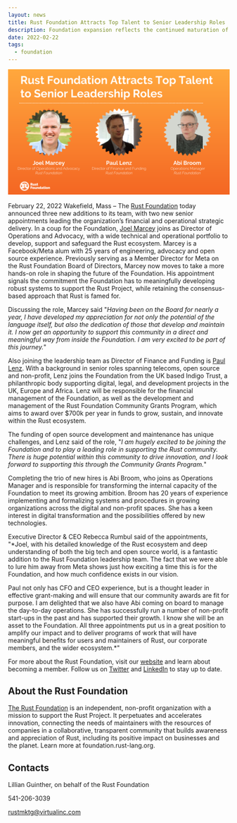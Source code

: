 ```yaml
---
layout: news
title: Rust Foundation Attracts Top Talent to Senior Leadership Roles
description: Foundation expansion reflects the continued maturation of the Rust programming language and growth of the global Rust community  
date: 2022-02-22
tags:
  - foundation
---
```


![Feb 2022 Foundation New Hires](/img/news/2022-02-22-news-rust-foundation-attracts-top-talent-to-senior-leadership-roles/feb_2022_foundation_new_hires.png)

February 22, 2022 Wakefield, Mass – The [Rust Foundation](https://foundation.rust-lang.org) today announced three new additions to its team, with two new senior appointments leading the organization’s financial and operational strategic delivery. In a coup for the Foundation, [Joel Marcey](https://twitter.com/JoelMarcey) joins as Director of Operations and Advocacy, with a wide technical and operational portfolio to develop, support and safeguard the Rust ecosystem. Marcey is a Facebook/Meta alum with 25 years of engineering, advocacy and open source experience. Previously serving as a Member Director for Meta on the Rust Foundation Board of Directors, Marcey now moves to take a more hands-on role in shaping the future of the Foundation. His appointment signals the commitment the Foundation has to meaningfully developing robust systems to support the Rust Project, while retaining the consensus-based approach that Rust is famed for. 

Discussing the role, Marcey said "*Having been on the Board for nearly a year, I have developed my appreciation for not only the potential of the language itself, but also the dedication of those that develop and maintain it. I now get an opportunity to support this community in a direct and meaningful way from inside the Foundation. I am very excited to be part of this journey.*"

Also joining the leadership team as Director of Finance and Funding is [Paul Lenz](https://www.linkedin.com/in/paul-lenz-64b4002/). With a background in senior roles spanning telecoms, open source and non-profit, Lenz joins the Foundation from the UK based Indigo Trust, a philanthropic body supporting digital, legal, and development projects in the UK, Europe and Africa. Lenz will be responsible for the financial management of the Foundation, as well as the development and management of the Rust Foundation Community Grants Program, which aims to award over $700k per year in funds to grow, sustain, and innovate within the Rust ecosystem.

The funding of open source development and maintenance has unique challenges, and Lenz said of the role, "*I am hugely excited to be joining the Foundation and to play a leading role in supporting the Rust community. There is huge potential within this community to drive innovation, and I look forward to supporting this through the Community Grants Program.*"

Completing the trio of new hires is Abi Broom, who joins as Operations Manager and is responsible for transforming the internal capacity of the Foundation to meet its growing ambition. Broom has 20 years of experience implementing and formalizing systems and procedures in growing organizations across the digital and non-profit spaces. She has a keen interest in digital transformation and the possibilities offered by new technologies.

Executive Director & CEO Rebecca Rumbul said of the appointments, "*Joel, with his detailed knowledge of the Rust ecosystem and deep understanding of both the big tech and open source world, is a fantastic addition to the Rust Foundation leadership team. The fact that we were able to lure him away from Meta shows just how exciting a time this is for the Foundation, and how much confidence exists in our vision.

Paul not only has CFO and CEO experience, but is a thought leader in effective grant-making and will ensure that our community awards are fit for purpose. I am delighted that we also have Abi coming on board to manage the day-to-day operations. She has successfully run a number of non-profit start-ups in the past and has supported their growth. I know she will be an asset to the Foundation. All three appointments put us in a great position to amplify our impact and to deliver programs of work that will have meaningful benefits for users and maintainers of Rust, our corporate members, and the wider ecosystem.*"

For more about the Rust Foundation, visit our [website](https://foundation.rust-lang.org/) and learn about becoming a member. Follow us on [Twitter](https://twitter.com/rust_foundation) and [LinkedIn](https://www.linkedin.com/company/rust-foundation/) to stay up to date.

## About the Rust Foundation

[The Rust Foundation](https://foundation.rust-lang.org) is an independent, non-profit organization with a mission to support the Rust Project. It perpetuates and accelerates innovation, connecting the needs of maintainers with the resources of companies in a collaborative, transparent community that builds awareness and appreciation of Rust, including its positive impact on businesses and the planet. Learn more at foundation.rust-lang.org.

## Contacts

Lillian Guinther, on behalf of the Rust Foundation

541-206-3039

rustmktg@virtualinc.com
